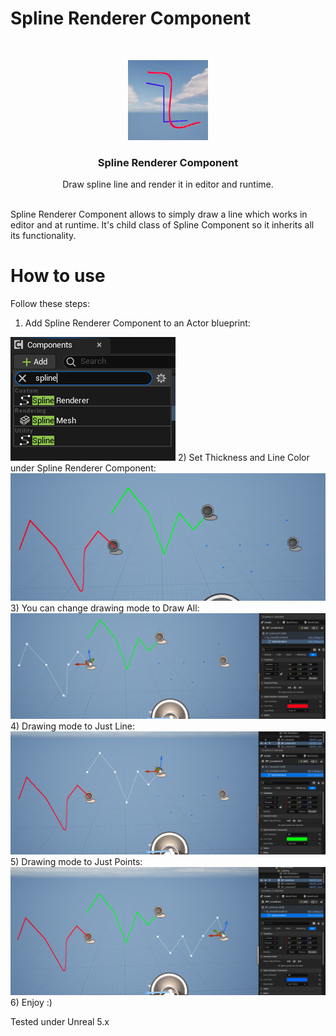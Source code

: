# Spline Renderer Component

<br/>
<p align="center">
  <a href="https://github.com/kamesenin/SplineRendererComponent">
    <img src="SplineRendererComponent/Resources/Icon128.png" alt="Logo" width="128" height="128">
  </a>

  <h3 align="center">Spline Renderer Component</h3>

  <p align="center">
    Draw spline line and render it in editor and runtime.
    <br/>
    <br/>
  </p>
</p>

Spline Renderer Component allows to simply draw a line which works in editor and at runtime. It's child class of Spline Component so it inherits all its functionality.

# How to use

Follow these steps:

1) Add Spline Renderer Component to an Actor blueprint:
<img src="SplineRendererComponent/Resources/AddComponent.png">
2) Set Thickness and Line Color under Spline Renderer Component:
<img src="SplineRendererComponent/Resources/Example1.png">
3) You can change drawing mode to Draw All:
<img src="SplineRendererComponent/Resources/Example2.png">
4) Drawing mode to Just Line:
<img src="SplineRendererComponent/Resources/Example3.png">
5) Drawing mode to Just Points:
<img src="SplineRendererComponent/Resources/Example4.png">
6) Enjoy :)

Tested under Unreal 5.x
